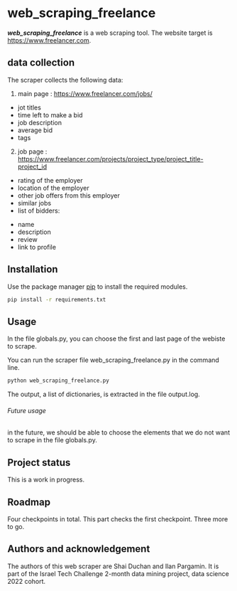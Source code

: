 

# web_scraping_freelance

***web_scraping_freelance*** is a web scraping tool. The website target is https://www.freelancer.com. 

## data collection
The scraper collects the following data:
1. main page : https://www.freelancer.com/jobs/
- jot titles
- time left to make a bid
- job description
- average bid
- tags
2. job page : https://www.freelancer.com/projects/project_type/project_title-project_id 
- rating of the employer
- location of the employer
- other job offers from this employer
- similar jobs
- list of bidders:
* name
* description
* review
* link to profile


## Installation

Use the package manager [pip](https://pip.pypa.io/en/stable/) to install the required modules.

```bash
pip install -r requirements.txt
```

## Usage

In the file globals.py, you can choose the first and last page of the webiste to scrape.

You can run the scraper file web_scraping_freelance.py in the command line. 

```bash
python web_scraping_freelance.py 
```

The output, a list of dictionaries, is extracted in the file output.log.

###### Future usage
in the future, we should be able to choose the elements that we do not want to scrape in the file globals.py.

## Project status
This is a work in progress.

## Roadmap
Four checkpoints in total.
This part checks the first checkpoint. Three more to go.

## Authors and acknowledgement 
The authors of this web scraper are Shai Duchan and Ilan Pargamin.
It is part of the Israel Tech Challenge 2-month data mining project, data science 2022 cohort.